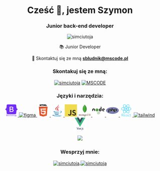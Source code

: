 <h1 align="center">Cześć 👋, jestem Szymon</h1>
<h3 align="center">Junior back-end developer</h3>

<section align="center">

<p align="center"> <img src="https://komarev.com/ghpvc/?username=simciutoja&label=Profile%20views&color=0e75b6&style=flat" alt="simciutoja" /> </p>



📚 Junior Developer

 📧 Skontaktuj się ze mną **sbludnik@mscode.pl**

<h3 align="center">Skontakuj się ze mną:</h3>
<p align="center">
<a href="https://www.youtube.com/c/simciutoja" target="blank"><img align="center" src="https://raw.githubusercontent.com/rahuldkjain/github-profile-readme-generator/master/src/images/icons/Social/youtube.svg" alt="simciutoja" height="30" width="40" /></a>
<a href="https://discord.gg/MSCODE" target="blank"><img align="center" src="https://raw.githubusercontent.com/rahuldkjain/github-profile-readme-generator/master/src/images/icons/Social/discord.svg" alt="MSCODE" height="30" width="40" /></a>
</p>

<h3 align="center">Języki i narzędzia:</h3>
<p align="center"> <a href="https://getbootstrap.com" target="_blank" rel="noreferrer"> <img src="https://raw.githubusercontent.com/devicons/devicon/master/icons/bootstrap/bootstrap-plain-wordmark.svg" alt="bootstrap" width="40" height="40"/> </a> <a href="https://www.figma.com/" target="_blank" rel="noreferrer"> <img src="https://www.vectorlogo.zone/logos/figma/figma-icon.svg" alt="figma" width="40" height="40"/> </a> <a href="https://www.w3.org/html/" target="_blank" rel="noreferrer"> <img src="https://raw.githubusercontent.com/devicons/devicon/master/icons/html5/html5-original-wordmark.svg" alt="html5" width="40" height="40"/> </a> <a href="https://www.java.com" target="_blank" rel="noreferrer"> <img src="https://raw.githubusercontent.com/devicons/devicon/master/icons/java/java-original.svg" alt="java" width="40" height="40"/> </a> <a href="https://developer.mozilla.org/en-US/docs/Web/JavaScript" target="_blank" rel="noreferrer"> <img src="https://raw.githubusercontent.com/devicons/devicon/master/icons/javascript/javascript-original.svg" alt="javascript" width="40" height="40"/> </a> <a href="https://www.mongodb.com/" target="_blank" rel="noreferrer"> <img src="https://raw.githubusercontent.com/devicons/devicon/master/icons/mongodb/mongodb-original-wordmark.svg" alt="mongodb" width="40" height="40"/> </a> <a href="https://nodejs.org" target="_blank" rel="noreferrer"> <img src="https://raw.githubusercontent.com/devicons/devicon/master/icons/nodejs/nodejs-original-wordmark.svg" alt="nodejs" width="40" height="40"/> </a> <a href="https://www.php.net" target="_blank" rel="noreferrer"> <img src="https://raw.githubusercontent.com/devicons/devicon/master/icons/php/php-original.svg" alt="php" width="40" height="40"/> </a> <a href="https://reactjs.org/" target="_blank" rel="noreferrer"> <img src="https://raw.githubusercontent.com/devicons/devicon/master/icons/react/react-original-wordmark.svg" alt="react" width="40" height="40"/> </a> <a href="https://tailwindcss.com/" target="_blank" rel="noreferrer"> <img src="https://www.vectorlogo.zone/logos/tailwindcss/tailwindcss-icon.svg" alt="tailwind" width="40" height="40"/> </a> <a href="https://vuejs.org/" target="_blank" rel="noreferrer"> <img src="https://raw.githubusercontent.com/devicons/devicon/master/icons/vuejs/vuejs-original-wordmark.svg" alt="vuejs" width="40" height="40"/> </a> </p>

<img src="https://discord-cards.kurizu.repl.co/api/card/991282953961349160?about=Junior%20full-stack%20developer&banner=https://cdn.discordapp.com/attachments/1141503479576268841/1154799153180856400/mscode_banner_.png&large_image=&small_image=&hex=">

<h3 align="center">Wesprzyj mnie:</h3>
<p><a href="https://www.buymeacoffee.com/simciutoja"> <img align="center" src="https://cdn.buymeacoffee.com/buttons/v2/default-yellow.png" height="50" width="210" alt="simciutoja" /></a><a href="https://ko-fi.com/simciutoja"> <img align="center" src="https://cdn.ko-fi.com/cdn/kofi3.png?v=3" height="50" width="210" alt="simciutoja" /></a></p><br><br>
</section>
